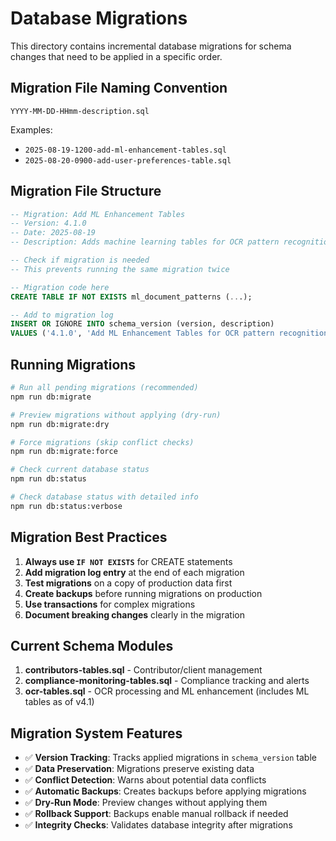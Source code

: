 # Database Migrations

This directory contains incremental database migrations for schema changes that need to be applied in a specific order.

## Migration File Naming Convention

`YYYY-MM-DD-HHmm-description.sql`

Examples:
- `2025-08-19-1200-add-ml-enhancement-tables.sql`
- `2025-08-20-0900-add-user-preferences-table.sql`

## Migration File Structure

```sql
-- Migration: Add ML Enhancement Tables
-- Version: 4.1.0
-- Date: 2025-08-19
-- Description: Adds machine learning tables for OCR pattern recognition

-- Check if migration is needed
-- This prevents running the same migration twice

-- Migration code here
CREATE TABLE IF NOT EXISTS ml_document_patterns (...);

-- Add to migration log
INSERT OR IGNORE INTO schema_version (version, description) 
VALUES ('4.1.0', 'Add ML Enhancement Tables for OCR pattern recognition');
```

## Running Migrations

```bash
# Run all pending migrations (recommended)
npm run db:migrate

# Preview migrations without applying (dry-run)
npm run db:migrate:dry

# Force migrations (skip conflict checks)
npm run db:migrate:force

# Check current database status
npm run db:status

# Check database status with detailed info
npm run db:status:verbose
```

## Migration Best Practices

1. **Always use `IF NOT EXISTS`** for CREATE statements
2. **Add migration log entry** at the end of each migration
3. **Test migrations** on a copy of production data first
4. **Create backups** before running migrations on production
5. **Use transactions** for complex migrations
6. **Document breaking changes** clearly in the migration

## Current Schema Modules

1. **contributors-tables.sql** - Contributor/client management
2. **compliance-monitoring-tables.sql** - Compliance tracking and alerts  
3. **ocr-tables.sql** - OCR processing and ML enhancement (includes ML tables as of v4.1)

## Migration System Features

- ✅ **Version Tracking**: Tracks applied migrations in `schema_version` table
- ✅ **Data Preservation**: Migrations preserve existing data
- ✅ **Conflict Detection**: Warns about potential data conflicts
- ✅ **Automatic Backups**: Creates backups before applying migrations
- ✅ **Dry-Run Mode**: Preview changes without applying them
- ✅ **Rollback Support**: Backups enable manual rollback if needed
- ✅ **Integrity Checks**: Validates database integrity after migrations